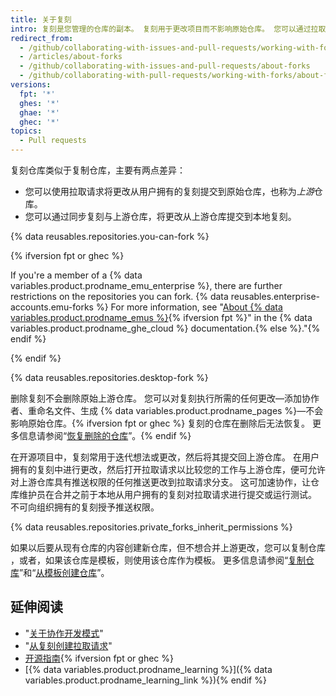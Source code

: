 ```yaml
---
title: 关于复刻
intro: 复刻是您管理的仓库的副本。 复刻用于更改项目而不影响原始仓库。 您可以通过拉取请求从原始仓库提取更新，或者提交更改到原始仓库。
redirect_from:
  - /github/collaborating-with-issues-and-pull-requests/working-with-forks/about-forks
  - /articles/about-forks
  - /github/collaborating-with-issues-and-pull-requests/about-forks
  - /github/collaborating-with-pull-requests/working-with-forks/about-forks
versions:
  fpt: '*'
  ghes: '*'
  ghae: '*'
  ghec: '*'
topics:
  - Pull requests
---
```


复刻仓库类似于复制仓库，主要有两点差异：

* 您可以使用拉取请求将更改从用户拥有的复刻提交到原始仓库，也称为*上游*仓库。
* 您可以通过同步复刻与上游仓库，将更改从上游仓库提交到本地复刻。

{% data reusables.repositories.you-can-fork %}

{% ifversion fpt or ghec %}

If you're a member of a {% data variables.product.prodname_emu_enterprise %}, there are further restrictions on the repositories you can fork. {% data reusables.enterprise-accounts.emu-forks %} For more information, see "[About {% data variables.product.prodname_emus %}](/enterprise-cloud@latest/admin/authentication/managing-your-enterprise-users-with-your-identity-provider/about-enterprise-managed-users){% ifversion fpt %}" in the {% data variables.product.prodname_ghe_cloud %} documentation.{% else %}."{% endif %}

{% endif %}

{% data reusables.repositories.desktop-fork %}

删除复刻不会删除原始上游仓库。 您可以对复刻执行所需的任何更改—添加协作者、重命名文件、生成 {% data variables.product.prodname_pages %}—不会影响原始仓库。{% ifversion fpt or ghec %} 复刻的仓库在删除后无法恢复。 更多信息请参阅“[恢复删除的仓库](/articles/restoring-a-deleted-repository)”。{% endif %}

在开源项目中，复刻常用于迭代想法或更改，然后将其提交回上游仓库。 在用户拥有的复刻中进行更改，然后打开拉取请求以比较您的工作与上游仓库，便可允许对上游仓库具有推送权限的任何推送更改到拉取请求分支。 这可加速协作，让仓库维护员在合并之前于本地从用户拥有的复刻对拉取请求进行提交或运行测试。 不可向组织拥有的复刻授予推送权限。

{% data reusables.repositories.private_forks_inherit_permissions %}

如果以后要从现有仓库的内容创建新仓库，但不想合并上游更改，您可以复制仓库 ，或者，如果该仓库是模板，则使用该仓库作为模板。 更多信息请参阅“[复制仓库](/articles/duplicating-a-repository)”和“[从模板创建仓库](/articles/creating-a-repository-from-a-template)”。

## 延伸阅读

- "[关于协作开发模式](/pull-requests/collaborating-with-pull-requests/getting-started/about-collaborative-development-models)"
- "[从复刻创建拉取请求](/pull-requests/collaborating-with-pull-requests/proposing-changes-to-your-work-with-pull-requests/creating-a-pull-request-from-a-fork)"
- [开源指南](https://opensource.guide/){% ifversion fpt or ghec %}
- [{% data variables.product.prodname_learning %}]({% data variables.product.prodname_learning_link %}){% endif %}
